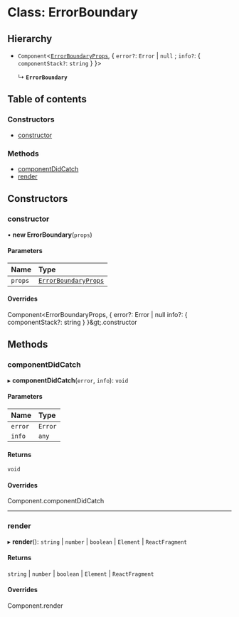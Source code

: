 # Class: ErrorBoundary

## Hierarchy

- `Component`<[`ErrorBoundaryProps`](../interfaces/ErrorBoundaryProps.md), { `error?`: `Error` \| ``null`` ; `info?`: { `componentStack?`: `string`  }  }\>

  ↳ **`ErrorBoundary`**

## Table of contents

### Constructors

- [constructor](ErrorBoundary.md#constructor)

### Methods

- [componentDidCatch](ErrorBoundary.md#componentdidcatch)
- [render](ErrorBoundary.md#render)

## Constructors

### constructor

• **new ErrorBoundary**(`props`)

#### Parameters

| Name | Type |
| :------ | :------ |
| `props` | [`ErrorBoundaryProps`](../interfaces/ErrorBoundaryProps.md) |

#### Overrides

Component&lt;ErrorBoundaryProps, {
  error?: Error \| null
  info?: {
    componentStack?: string
  }
}\&gt;.constructor

## Methods

### componentDidCatch

▸ **componentDidCatch**(`error`, `info`): `void`

#### Parameters

| Name | Type |
| :------ | :------ |
| `error` | `Error` |
| `info` | `any` |

#### Returns

`void`

#### Overrides

Component.componentDidCatch

___

### render

▸ **render**(): `string` \| `number` \| `boolean` \| `Element` \| `ReactFragment`

#### Returns

`string` \| `number` \| `boolean` \| `Element` \| `ReactFragment`

#### Overrides

Component.render
